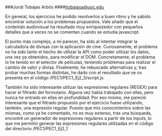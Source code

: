 ###Jordi Tobajas Arbós
####jtobajasa@uoc.edu

En general, los ejercicios he podido resolverlos a buen ritmo y he sabido encontrar solución a los problemas propuestos. Vale añadir que el contenido audiovisual ha resultado muy enriquezedor con pequeños detalles que a veces no se comentan cuando se estudia javascript. 

El punto más complejo, a mi parecer, ha sido al intentar integrar la calculadora de divisas con la aplicación de cine. Curiosamente, el problema no ha sido tanto el hecho de utilizar la API como poder utilizar los datos, una vez ya obtenidos, para modificar el DOM. Concretamente, el problema lo he tenido en el selector de películas, teniendo problemas para realizar el cambio de valor y divisa. Finalmente, he rebuscado alternativas y, tras probar muchas formas distintas, he dado con el resultado que se os presenta en el código /PEC1/PEC1_Ej2_3/script.js.

También ha sido interesante utilizar las expresiones regulares (REGEX) para hacer el filtrado del formulario. Alguna vez había trabajado con ellas, pero nunca he entrado en ellas en profundidad. Por eso mismo, me pareció interesante que el filtrado propuesto por el ejercicio fuese utilizando, también, una expresión regular. Puesto que mis conocimientos sobre las mismas, como ya he comentado, no es muy extenso, tras una búsqueda, encontré un generador de expresiones regulares a partir de los inputs, lo que me permitió generar las expresiones regulares utilizadas en el código del directorio /PEC1/PEC1_Ej2_1